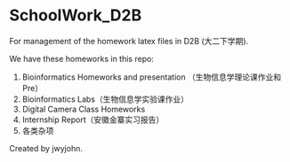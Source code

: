 SchoolWork_D2B
===============

For management of the homework latex files in D2B (大二下学期).

We have these homeworks in this repo:
1. Bioinformatics Homeworks and presentation （生物信息学理论课作业和Pre）
2. Bioinformatics Labs（生物信息学实验课作业）
3. Digital Camera Class Homeworks
4. Internship Report（安徽金寨实习报告）
5. 各类杂项

Created by jwyjohn.
